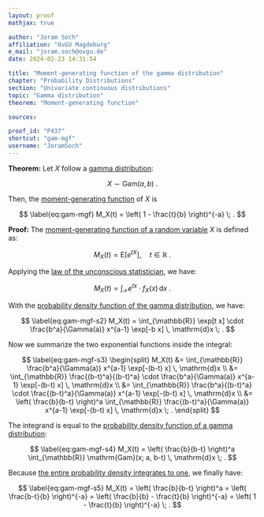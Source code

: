```yaml
---
layout: proof
mathjax: true

author: "Joram Soch"
affiliation: "OvGU Magdeburg"
e_mail: "joram.soch@ovgu.de"
date: 2024-02-23 14:31:54

title: "Moment-generating function of the gamma distribution"
chapter: "Probability Distributions"
section: "Univariate continuous distributions"
topic: "Gamma distribution"
theorem: "Moment-generating function"

sources:

proof_id: "P437"
shortcut: "gam-mgf"
username: "JoramSoch"
---
```



**Theorem:** Let $X$ follow a [gamma distribution](/D/gam):

$$ \label{eq:gam}
X \sim \mathrm{Gam}(a, b) \; .
$$

Then, the [moment-generating function](/D/mgf) of $X$ is

$$ \label{eq:gam-mgf}
M_X(t) = \left( 1 - \frac{t}{b} \right)^{-a} \; .
$$


**Proof:** The [moment-generating function of a random variable](/D/mgf) $X$ is defined as:

$$ \label{eq:mgf}
M_X(t) = \mathrm{E} \left[ e^{tX} \right], \quad t \in \mathbb{R} \; .
$$

Applying the [law of the unconscious statistician](/P/mean-lotus), we have:

$$ \label{eq:gam-mgf-s1}
M_X(t) = \int_{\mathcal{X}} e^{tx} \cdot f_X(x) \, \mathrm{d}x \; .
$$

With the [probability density function of the gamma distribution](/P/gam-pdf), we have:

$$ \label{eq:gam-mgf-s2}
M_X(t) = \int_{\mathbb{R}} \exp[t x] \cdot \frac{b^a}{\Gamma(a)} x^{a-1} \exp[-b x] \, \mathrm{d}x \; .
$$

Now we summarize the two exponential functions inside the integral:

$$ \label{eq:gam-mgf-s3}
\begin{split}
M_X(t) &= \int_{\mathbb{R}} \frac{b^a}{\Gamma(a)} x^{a-1} \exp[-(b-t) x] \, \mathrm{d}x \\
&= \int_{\mathbb{R}} \frac{(b-t)^a}{(b-t)^a} \cdot \frac{b^a}{\Gamma(a)} x^{a-1} \exp[-(b-t) x] \, \mathrm{d}x \\
&= \int_{\mathbb{R}} \frac{b^a}{(b-t)^a} \cdot \frac{(b-t)^a}{\Gamma(a)} x^{a-1} \exp[-(b-t) x] \, \mathrm{d}x \\
&= \left( \frac{b}{b-t} \right)^a \int_{\mathbb{R}} \frac{(b-t)^a}{\Gamma(a)} x^{a-1} \exp[-(b-t) x] \, \mathrm{d}x \; .
\end{split}
$$

The integrand is equal to the [probability density function of a gamma distribution](/P/gam-pdf):

$$ \label{eq:gam-mgf-s4}
M_X(t) = \left( \frac{b}{b-t} \right)^a \int_{\mathbb{R}} \mathrm{Gam}(x; a, b-t) \, \mathrm{d}x \; .
$$

Because [the entire probability density integrates to one](/D/pdf), we finally have:

$$ \label{eq:gam-mgf-s5}
M_X(t) = \left( \frac{b}{b-t} \right)^a = \left( \frac{b-t}{b} \right)^{-a} = \left( \frac{b}{b} - \frac{t}{b} \right)^{-a} = \left( 1 - \frac{t}{b} \right)^{-a} \; .
$$